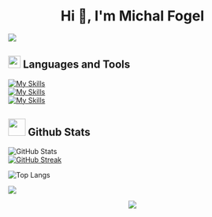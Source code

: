 <h1 align="center">Hi 👋, I'm Michal Fogel</h1>

<img src="https://user-images.githubusercontent.com/73097560/115834477-dbab4500-a447-11eb-908a-139a6edaec5c.gif">

## <img src="https://media2.giphy.com/media/QssGEmpkyEOhBCb7e1/giphy.gif?cid=ecf05e47a0n3gi1bfqntqmob8g9aid1oyj2wr3ds3mg700bl&rid=giphy.gif" width ="25"><b> Languages and Tools</b>

[![My Skills](https://skillicons.dev/icons?i=html,css,scss,styledcomponents,js,typescript,react,angular,python&perline=9)]()
<br>
[![My Skills](https://skillicons.dev/icons?i=java,cs,dotnet,python,nodejs,postman,mongodb,git&perline=8)]()
<br>
[![My Skills](https://skillicons.dev/icons?i=bitbucket,aws,postgres,sqlite,vscode,visualstudio,idea,pycharm)]()
<br>

## <img src="https://media.giphy.com/media/iY8CRBdQXODJSCERIr/giphy.gif" width="35"><b> Github Stats </b>

![GitHub Stats](https://github-readme-stats.vercel.app/api?username=MichalFog&show_icons=true&theme=transparent&border_radius=10&perline=9)
<br>
[![GitHub Streak](https://streak-stats.demolab.com?user=MichalFog&theme=transparent&border_radius=10&date_format=j%20M%5B%20Y%5D)](https://git.io/streak-stats)
<br>

![Top Langs](https://github-readme-stats.vercel.app/api/top-langs/?username=MichalFog&layout=compact&theme=dark)

[![](https://visitcount.itsvg.in/api?id=MichalFog.v&icon=0&theme=dark&border_radius=10)](https://visitcount.itsvg.in)

<div align="center">
     <img src="https://capsule-render.vercel.app/api?type=waving&color=gradient&height=100&section=footer"/>
</div>



